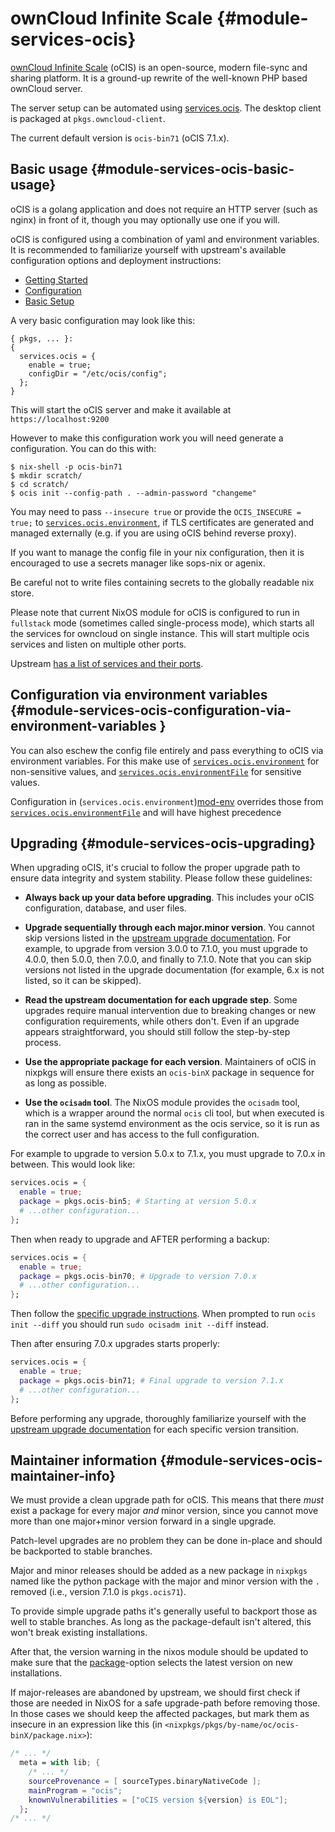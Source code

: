 # ownCloud Infinite Scale {#module-services-ocis}

[ownCloud Infinite Scale](https://owncloud.dev/ocis/) (oCIS) is an open-source,
modern file-sync and sharing platform. It is a ground-up rewrite of the well-known PHP based ownCloud server.

The server setup can be automated using
[services.ocis](#opt-services.ocis.enable). The desktop client is packaged at
`pkgs.owncloud-client`.

The current default version is `ocis-bin71` (oCIS 7.1.x).

## Basic usage {#module-services-ocis-basic-usage}

oCIS is a golang application and does not require an HTTP server (such as nginx)
in front of it, though you may optionally use one if you will.

oCIS is configured using a combination of yaml and environment variables. It is
recommended to familiarize yourself with upstream's available configuration
options and deployment instructions:

* [Getting Started](https://owncloud.dev/ocis/getting-started/)
* [Configuration](https://owncloud.dev/ocis/config/)
* [Basic Setup](https://owncloud.dev/ocis/deployment/basic-remote-setup/)

A very basic configuration may look like this:
```
{ pkgs, ... }:
{
  services.ocis = {
    enable = true;
    configDir = "/etc/ocis/config";
  };
}
```

This will start the oCIS server and make it available at `https://localhost:9200`

However to make this configuration work you will need generate a configuration.
You can do this with:

```console
$ nix-shell -p ocis-bin71
$ mkdir scratch/
$ cd scratch/
$ ocis init --config-path . --admin-password "changeme"
```

You may need to pass `--insecure true` or provide the `OCIS_INSECURE = true;` to
[`services.ocis.environment`][mod-envFile], if TLS certificates are generated
and managed externally (e.g. if you are using oCIS behind reverse proxy).

If you want to manage the config file in your nix configuration, then it is
encouraged to use a secrets manager like sops-nix or agenix.

Be careful not to write files containing secrets to the globally readable nix
store.

Please note that current NixOS module for oCIS is configured to run in
`fullstack` mode (sometimes called single-process mode), which starts all the
services for owncloud on single instance. This will start multiple ocis
services and listen on multiple other ports.

Upstream [has a list of services and their ports](https://doc.owncloud.com/ocis/7.1/deployment/services/ports-used.html).

## Configuration via environment variables {#module-services-ocis-configuration-via-environment-variables }

You can also eschew the config file entirely and pass everything to oCIS via
environment variables. For this make use of
[`services.ocis.environment`][mod-env] for non-sensitive
values, and
[`services.ocis.environmentFile`][mod-envFile] for
sensitive values.

Configuration in (`services.ocis.environment`)[mod-env] overrides those from
[`services.ocis.environmentFile`][mod-envFile] and will have highest
precedence


[mod-env]: #opt-services.ocis.environment
[mod-envFile]: #opt-services.ocis.environmentFile


## Upgrading {#module-services-ocis-upgrading}

When upgrading oCIS, it's crucial to follow the proper upgrade path to ensure
data integrity and system stability. Please follow these guidelines:

- **Always back up your data before upgrading**. This includes your oCIS
   configuration, database, and user files.

- **Upgrade sequentially through each major.minor version**. You cannot skip
   versions listed in the [upstream upgrade
   documentation](https://doc.owncloud.com/ocis/next/migration/upgrading-ocis.html).
   For example, to upgrade from version 3.0.0 to 7.1.0, you must upgrade to
   4.0.0, then 5.0.0, then 7.0.0, and finally to 7.1.0. Note that you can skip
   versions not listed in the upgrade documentation (for example, 6.x is not
   listed, so it can be skipped).

- **Read the upstream documentation for each upgrade step**. Some upgrades
   require manual intervention due to breaking changes or new configuration
   requirements, while others don't. Even if an upgrade appears
   straightforward, you should still follow the step-by-step process.

- **Use the appropriate package for each version**. Maintainers of oCIS in
   nixpkgs will ensure there exists an `ocis-binX` package in sequence for as
   long as possible.

- **Use the `ocisadm` tool**. The NixOS module provides the `ocisadm` tool,
  which is a wrapper around the normal `ocis` cli tool, but when executed is
  ran in the same systemd environment as the ocis service, so it is run as the
  correct user and has access to the full configuration.

For example to upgrade to version 5.0.x to 7.1.x, you must upgrade to 7.0.x in
between. This would look like:

```nix
services.ocis = {
  enable = true;
  package = pkgs.ocis-bin5; # Starting at version 5.0.x
  # ...other configuration...
};
```

Then when ready to upgrade and AFTER performing a backup:

```nix
services.ocis = {
  enable = true;
  package = pkgs.ocis-bin70; # Upgrade to version 7.0.x
  # ...other configuration...
};
```

Then follow the [specific upgrade
instructions](https://doc.owncloud.com/ocis/next/migration/upgrading_5.0.x_7.0.0.html#update-config-settings).
When prompted to run `ocis init --diff` you should run `sudo ocisadm init
--diff` instead.

Then after ensuring 7.0.x upgrades starts properly:

```nix
services.ocis = {
  enable = true;
  package = pkgs.ocis-bin71; # Final upgrade to version 7.1.x
  # ...other configuration...
};
```

Before performing any upgrade, thoroughly familiarize yourself with the
[upstream upgrade
documentation](https://doc.owncloud.com/ocis/next/migration/upgrading-ocis.html)
for each specific version transition.


## Maintainer information {#module-services-ocis-maintainer-info}

We must provide a clean upgrade path for oCIS. This means that there *must*
exist a package for every major *and* minor version, since you cannot move more
than one major+minor version forward in a single upgrade.

Patch-level upgrades are no problem they can be done in-place and should be
backported to stable branches.

Major and minor releases should be added as a new package in `nixpkgs` named
like the python package with the major and minor version with the `.` removed
(i.e., version 7.1.0 is `pkgs.ocis71`).

To provide simple upgrade paths it's generally useful to backport those as well
to stable branches. As long as the package-default isn't altered, this won't
break existing installations.

After that, the version warning in the nixos module should be updated to make
sure that the [package](#opt-services.ocis.package)-option selects the latest
version on new installations.

If major-releases are abandoned by upstream, we should first check if those are
needed in NixOS for a safe upgrade-path before removing those. In those cases
we should keep the affected packages, but mark them as insecure in an
expression like this (in `<nixpkgs/pkgs/by-name/oc/ocis-binX/package.nix>`):

```nix
/* ... */
  meta = with lib; {
    /* ... */
    sourceProvenance = [ sourceTypes.binaryNativeCode ];
    mainProgram = "ocis";
    knownVulnerabilities = ["oCIS version ${version} is EOL"];
  };
/* ... */
```
